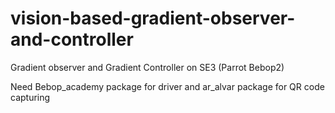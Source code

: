 # vision-based-gradient-observer-and-controller
Gradient observer and Gradient Controller on SE3 (Parrot Bebop2)

Need Bebop_academy package for driver and ar_alvar package for QR code capturing
